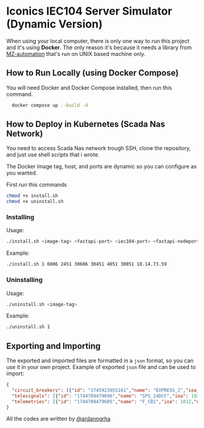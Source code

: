 # Iconics IEC104 Server Simulator (Dynamic Version)

When using your local computer, there is only one way to run this project and it's using **Docker**. The only reason it's because it needs a library from [MZ-automation](https://github.com/mz-automation/lib60870) that's run on UNIX based machine only.

## How to Run Locally (using Docker Compose)

You will need Docker and Docker Compose installed, then run this command.

```sh
  docker compose up --build -d
```

## How to Deploy in Kubernetes (Scada Nas Network)

You need to access Scada Nas network trough SSH, clone the repository, and just use shell scripts that i wrote.

The Docker image tag, host, and ports are dynamic so you can configure as you wanted.

First run this commands

```sh
chmod +x install.sh
chmod +x uninstall.sh
```

### Installing

Usage:

```sh
./install.sh <image-tag> <fastapi-port> <iec104-port> <fastapi-nodeport> <iec104-nodeport> <react-port> <react-nodeport> <fastapi-host>
```

Example:

```sh
./install.sh 1 6006 2451 30606 30451 4051 30051 10.14.73.59
```

### Uninstalling

Usage:

```sh
./uninstall.sh <image-tag>
```

Example:

```sh
./uninstall.sh 1
```

## Exporting and Importing

The exported and imported files are formatted in a ```json``` format, so you can use it in your own project. Example of exported ```json``` file and can be used to import:

```json
{
  "circuit_breakers": [{"id": "1745923955161","name": "EXPRESS_2","ioa_cb_status": 203,"ioa_cb_status_close": 2031,"ioa_cb_status_dp": 2032,"ioa_control_open": 508,"ioa_control_close": 507,"ioa_control_dp": 5071,"ioa_local_remote": 105,"is_sbo": false,"is_double_point": true,"remote": 0,"cb_status_open": 0,"cb_status_close": 0,"cb_status_dp": 0,"control_open": 0,"control_close": 0,"control_dp": 0}],
  "telesignals": [{"id": "1744709479696","name": "SPS_24DCF","ioa": 102,"value": 0,"interval": 5,"auto_mode": true}],
  "telemetries": [{"id": "1744709479605","name": "F_CB1","ioa": 1012,"unit": "A","value": 99,"scale_factor": 0.1,"min_value": 98,"max_value": 200,"interval": 1,"auto_mode": true}]
}
```



All the codes are written by [@ardanngrha](github.com/ardanngrha)
